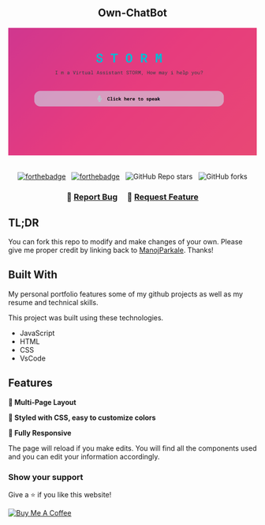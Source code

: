<h2 align="center">
Own-ChatBot <br/>
</h2>
<div align="center">
  <img alt="Demo" src="./ownchatbot.png" />
</div>

<br/>

<center>

[![forthebadge](https://forthebadge.com/images/badges/made-with-html.svg)](https://forthebadge.com) &nbsp;
[![forthebadge](https://forthebadge.com/images/badges/made-with-css.svg)](https://forthebadge.com) &nbsp;
![GitHub Repo stars](https://img.shields.io/github/stars/ManojParkale/Own-ChatBot?color=red&logo=github&style=for-the-badge) &nbsp;
![GitHub forks](https://img.shields.io/github/forks/ManojParkale/Own-ChatBot?color=red&logo=github&style=for-the-badge)

</center>

<h3 align="center">
    🔹
    <a href="https://github.com/ManojParkale/Own-ChatBot/issues">Report Bug</a> &nbsp; &nbsp;
    🔹
    <a href="https://github.com/ManojParkale/Own-ChatBot/issues">Request Feature</a>
</h3>

## TL;DR

You can fork this repo to modify and make changes of your own. Please give me proper credit by linking back to [ManojParkale](https://github.com/ManojParkale/Own-ChatBot). Thanks!

## Built With

My personal portfolio features some of my github projects as well as my resume and technical skills.<br/>

This project was built using these technologies.

- JavaScript
- HTML
- CSS
- VsCode

## Features

**📖 Multi-Page Layout**

**🎨 Styled with CSS, easy to customize colors**

**📱 Fully Responsive**

The page will reload if you make edits.
You will find all the components used and you can edit your information accordingly.

### Show your support

Give a ⭐ if you like this website!

<a href="https://www.buymeacoffee.com/ManojParkale" target="_blank"><img src="https://cdn.buymeacoffee.com/buttons/v2/default-violet.png" alt="Buy Me A Coffee" height= "60px" width= "217px" ></a>
